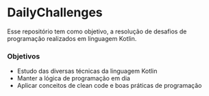 # DailyChallenges

Esse repositório tem como objetivo, a resolução de desafios de programação realizados em linguagem Kotlin.

### Objetivos

- Estudo das diversas técnicas da linguagem Kotlin
- Manter a lógica de programação em dia
- Aplicar conceitos de clean code e boas práticas de programação